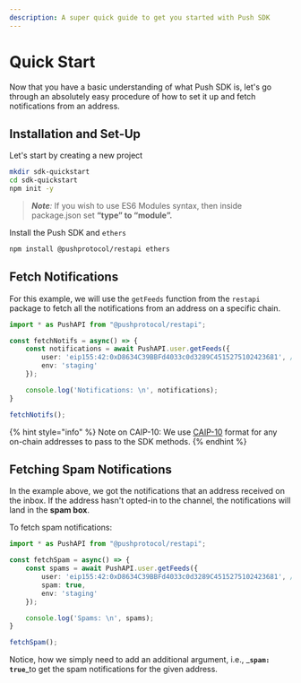 ```yaml
---
description: A super quick guide to get you started with Push SDK
---
```


# Quick Start

Now that you have a basic understanding of what Push SDK is, let's go through an absolutely easy procedure of how to set it up and fetch notifications from an address.

## Installation and Set-Up

Let's start by creating a new project

```bash
mkdir sdk-quickstart
cd sdk-quickstart
npm init -y
```

> _**Note**:_ If you wish to use ES6 Modules syntax, then inside package.json set **“type” to “module”.**

Install the Push SDK and `ethers`

```bash
npm install @pushprotocol/restapi ethers
```

## Fetch Notifications

For this example, we will use the `getFeeds` function from the `restapi` package to fetch all the notifications from an address on a specific chain.

```typescript
import * as PushAPI from "@pushprotocol/restapi";

const fetchNotifs = async() => {
    const notifications = await PushAPI.user.getFeeds({
        user: 'eip155:42:0xD8634C39BBFd4033c0d3289C4515275102423681', // user address in CAIP-10
        env: 'staging'
    });

    console.log('Notifications: \n', notifications);
}

fetchNotifs();
```

{% hint style="info" %}
Note on CAIP-10: We use [CAIP-10](https://github.com/ChainAgnostic/CAIPs/blob/master/CAIPs/caip-10.md) format for any on-chain addresses to pass to the SDK methods.
{% endhint %}

## Fetching Spam Notifications

In the example above, we got the notifications that an address received on the inbox. If the address hasn't opted-in to the channel, the notifications will land in the **spam box**.

To fetch spam notifications:

```typescript
import * as PushAPI from "@pushprotocol/restapi";

const fetchSpam = async() => {
    const spams = await PushAPI.user.getFeeds({
        user: 'eip155:42:0xD8634C39BBFd4033c0d3289C4515275102423681', // user address in CAIP
        spam: true,
        env: 'staging'
    });

    console.log('Spams: \n', spams);
}

fetchSpam();
```

Notice, how we simply need to add an additional argument, i.e., _**`spam: true`**_to get the spam notifications for the given address.
